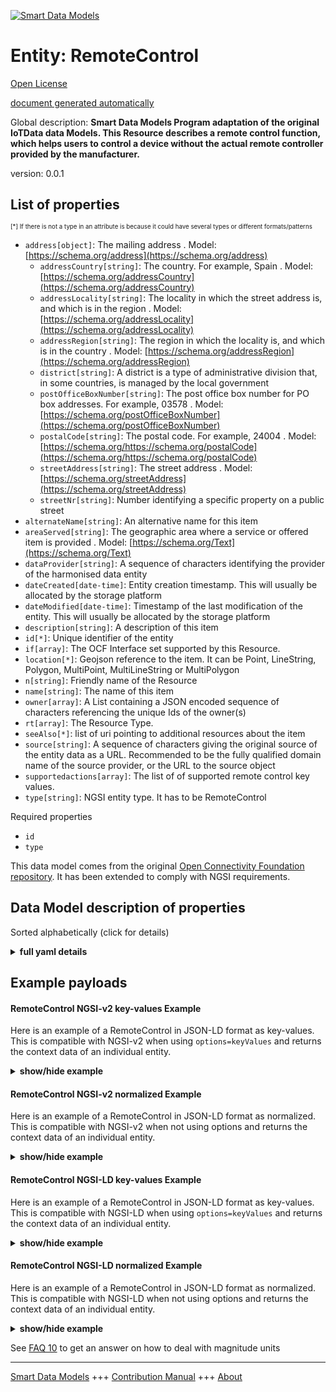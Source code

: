 <!-- 10-Header -->    
[![Smart Data Models](https://smartdatamodels.org/wp-content/uploads/2022/01/SmartDataModels_logo.png "Logo")](https://smartdatamodels.org)    
Entity: RemoteControl    
=====================<!-- /10-Header -->    
<!-- 15-License -->    
[Open License](https://github.com/smart-data-models//dataModel.OCF/blob/master/RemoteControl/LICENSE.md)    
[document generated automatically](https://docs.google.com/presentation/d/e/2PACX-1vTs-Ng5dIAwkg91oTTUdt8ua7woBXhPnwavZ0FxgR8BsAI_Ek3C5q97Nd94HS8KhP-r_quD4H0fgyt3/pub?start=false&loop=false&delayms=3000#slide=id.gb715ace035_0_60)    
<!-- /15-License -->    
<!-- 20-Description -->    
Global description: **Smart Data Models Program adaptation of the original IoTData data Models. This Resource describes a remote control function, which helps users to control a device without the actual remote controller provided by the manufacturer.**    
version: 0.0.1    
<!-- /20-Description -->    
<!-- 30-PropertiesList -->    
## List of properties    
<sup><sub>[*] If there is not a type in an attribute is because it could have several types or different formats/patterns</sub></sup>    
- `address[object]`: The mailing address  . Model: [https://schema.org/address](https://schema.org/address)	- `addressCountry[string]`: The country. For example, Spain  . Model: [https://schema.org/addressCountry](https://schema.org/addressCountry)    
	- `addressLocality[string]`: The locality in which the street address is, and which is in the region  . Model: [https://schema.org/addressLocality](https://schema.org/addressLocality)    
	- `addressRegion[string]`: The region in which the locality is, and which is in the country  . Model: [https://schema.org/addressRegion](https://schema.org/addressRegion)    
	- `district[string]`: A district is a type of administrative division that, in some countries, is managed by the local government      
	- `postOfficeBoxNumber[string]`: The post office box number for PO box addresses. For example, 03578  . Model: [https://schema.org/postOfficeBoxNumber](https://schema.org/postOfficeBoxNumber)    
	- `postalCode[string]`: The postal code. For example, 24004  . Model: [https://schema.org/https://schema.org/postalCode](https://schema.org/https://schema.org/postalCode)    
	- `streetAddress[string]`: The street address  . Model: [https://schema.org/streetAddress](https://schema.org/streetAddress)    
	- `streetNr[string]`: Number identifying a specific property on a public street      
- `alternateName[string]`: An alternative name for this item  - `areaServed[string]`: The geographic area where a service or offered item is provided  . Model: [https://schema.org/Text](https://schema.org/Text)- `dataProvider[string]`: A sequence of characters identifying the provider of the harmonised data entity  - `dateCreated[date-time]`: Entity creation timestamp. This will usually be allocated by the storage platform  - `dateModified[date-time]`: Timestamp of the last modification of the entity. This will usually be allocated by the storage platform  - `description[string]`: A description of this item  - `id[*]`: Unique identifier of the entity  - `if[array]`: The OCF Interface set supported by this Resource.  - `location[*]`: Geojson reference to the item. It can be Point, LineString, Polygon, MultiPoint, MultiLineString or MultiPolygon  - `n[string]`: Friendly name of the Resource  - `name[string]`: The name of this item  - `owner[array]`: A List containing a JSON encoded sequence of characters referencing the unique Ids of the owner(s)  - `rt[array]`: The Resource Type.  - `seeAlso[*]`: list of uri pointing to additional resources about the item  - `source[string]`: A sequence of characters giving the original source of the entity data as a URL. Recommended to be the fully qualified domain name of the source provider, or the URL to the source object  - `supportedactions[array]`: The list of of supported remote control key values.  - `type[string]`: NGSI entity type. It has to be RemoteControl  <!-- /30-PropertiesList -->    
<!-- 35-RequiredProperties -->    
Required properties    
- `id`  - `type`  <!-- /35-RequiredProperties -->    
<!-- 40-RequiredProperties -->    
This data model comes from the original [Open Connectivity Foundation repository](https://github.com/openconnectivityfoundation/IoTDataModels). It has been extended to comply with NGSI requirements.    
<!-- /40-RequiredProperties -->    
<!-- 50-DataModelHeader -->    
## Data Model description of properties    
Sorted alphabetically (click for details)    
<!-- /50-DataModelHeader -->    
<!-- 60-ModelYaml -->    
<details><summary><strong>full yaml details</strong></summary>      
```yaml    
RemoteControl:      
  description: 'Smart Data Models Program adaptation of the original IoTData data Models. This Resource describes a remote control function, which helps users to control a device without the actual remote controller provided by the manufacturer.'      
  properties:      
    address:      
      description: The mailing address      
      properties:      
        addressCountry:      
          description: 'The country. For example, Spain'      
          type: string      
          x-ngsi:      
            model: https://schema.org/addressCountry      
            type: Property      
        addressLocality:      
          description: 'The locality in which the street address is, and which is in the region'      
          type: string      
          x-ngsi:      
            model: https://schema.org/addressLocality      
            type: Property      
        addressRegion:      
          description: 'The region in which the locality is, and which is in the country'      
          type: string      
          x-ngsi:      
            model: https://schema.org/addressRegion      
            type: Property      
        district:      
          description: 'A district is a type of administrative division that, in some countries, is managed by the local government'      
          type: string      
          x-ngsi:      
            type: Property      
        postOfficeBoxNumber:      
          description: 'The post office box number for PO box addresses. For example, 03578'      
          type: string      
          x-ngsi:      
            model: https://schema.org/postOfficeBoxNumber      
            type: Property      
        postalCode:      
          description: 'The postal code. For example, 24004'      
          type: string      
          x-ngsi:      
            model: https://schema.org/https://schema.org/postalCode      
            type: Property      
        streetAddress:      
          description: The street address      
          type: string      
          x-ngsi:      
            model: https://schema.org/streetAddress      
            type: Property      
        streetNr:      
          description: Number identifying a specific property on a public street      
          type: string      
          x-ngsi:      
            type: Property      
      type: object      
      x-ngsi:      
        model: https://schema.org/address      
        type: Property      
    alternateName:      
      description: An alternative name for this item      
      type: string      
      x-ngsi:      
        type: Property      
    areaServed:      
      description: The geographic area where a service or offered item is provided      
      type: string      
      x-ngsi:      
        model: https://schema.org/Text      
        type: Property      
    dataProvider:      
      description: A sequence of characters identifying the provider of the harmonised data entity      
      type: string      
      x-ngsi:      
        type: Property      
    dateCreated:      
      description: Entity creation timestamp. This will usually be allocated by the storage platform      
      format: date-time      
      type: string      
      x-ngsi:      
        type: Property      
    dateModified:      
      description: Timestamp of the last modification of the entity. This will usually be allocated by the storage platform      
      format: date-time      
      type: string      
      x-ngsi:      
        type: Property      
    description:      
      description: A description of this item      
      type: string      
      x-ngsi:      
        type: Property      
    id:      
      anyOf:      
        - description: Identifier format of any NGSI entity      
          maxLength: 256      
          minLength: 1      
          pattern: ^[\w\-\.\{\}\$\+\*\[\]`|~^@!,:\\]+$      
          type: string      
          x-ngsi:      
            type: Property      
        - description: Identifier format of any NGSI entity      
          format: uri      
          type: string      
          x-ngsi:      
            type: Property      
      description: Unique identifier of the entity      
      x-ngsi:      
        type: Property      
    if:      
      description: The OCF Interface set supported by this Resource.      
      items:      
        enum:      
          - oic.if.a      
          - oic.if.baseline      
        type: string      
      minItems: 2      
      readOnly: true      
      type: array      
      uniqueItems: true      
      x-ngsi:      
        type: Property      
    location:      
      description: 'Geojson reference to the item. It can be Point, LineString, Polygon, MultiPoint, MultiLineString or MultiPolygon'      
      oneOf:      
        - description: Geojson reference to the item. Point      
          properties:      
            bbox:      
              items:      
                type: number      
              minItems: 4      
              type: array      
            coordinates:      
              items:      
                type: number      
              minItems: 2      
              type: array      
            type:      
              enum:      
                - Point      
              type: string      
          required:      
            - type      
            - coordinates      
          title: GeoJSON Point      
          type: object      
          x-ngsi:      
            type: GeoProperty      
        - description: Geojson reference to the item. LineString      
          properties:      
            bbox:      
              items:      
                type: number      
              minItems: 4      
              type: array      
            coordinates:      
              items:      
                items:      
                  type: number      
                minItems: 2      
                type: array      
              minItems: 2      
              type: array      
            type:      
              enum:      
                - LineString      
              type: string      
          required:      
            - type      
            - coordinates      
          title: GeoJSON LineString      
          type: object      
          x-ngsi:      
            type: GeoProperty      
        - description: Geojson reference to the item. Polygon      
          properties:      
            bbox:      
              items:      
                type: number      
              minItems: 4      
              type: array      
            coordinates:      
              items:      
                items:      
                  items:      
                    type: number      
                  minItems: 2      
                  type: array      
                minItems: 4      
                type: array      
              type: array      
            type:      
              enum:      
                - Polygon      
              type: string      
          required:      
            - type      
            - coordinates      
          title: GeoJSON Polygon      
          type: object      
          x-ngsi:      
            type: GeoProperty      
        - description: Geojson reference to the item. MultiPoint      
          properties:      
            bbox:      
              items:      
                type: number      
              minItems: 4      
              type: array      
            coordinates:      
              items:      
                items:      
                  type: number      
                minItems: 2      
                type: array      
              type: array      
            type:      
              enum:      
                - MultiPoint      
              type: string      
          required:      
            - type      
            - coordinates      
          title: GeoJSON MultiPoint      
          type: object      
          x-ngsi:      
            type: GeoProperty      
        - description: Geojson reference to the item. MultiLineString      
          properties:      
            bbox:      
              items:      
                type: number      
              minItems: 4      
              type: array      
            coordinates:      
              items:      
                items:      
                  items:      
                    type: number      
                  minItems: 2      
                  type: array      
                minItems: 2      
                type: array      
              type: array      
            type:      
              enum:      
                - MultiLineString      
              type: string      
          required:      
            - type      
            - coordinates      
          title: GeoJSON MultiLineString      
          type: object      
          x-ngsi:      
            type: GeoProperty      
        - description: Geojson reference to the item. MultiLineString      
          properties:      
            bbox:      
              items:      
                type: number      
              minItems: 4      
              type: array      
            coordinates:      
              items:      
                items:      
                  items:      
                    items:      
                      type: number      
                    minItems: 2      
                    type: array      
                  minItems: 4      
                  type: array      
                type: array      
              type: array      
            type:      
              enum:      
                - MultiPolygon      
              type: string      
          required:      
            - type      
            - coordinates      
          title: GeoJSON MultiPolygon      
          type: object      
          x-ngsi:      
            type: GeoProperty      
      x-ngsi:      
        type: GeoProperty      
    n:      
      description: Friendly name of the Resource      
      maxLength: 64      
      readOnly: true      
      type: string      
      x-ngsi:      
        type: Property      
    name:      
      description: The name of this item      
      type: string      
      x-ngsi:      
        type: Property      
    owner:      
      description: A List containing a JSON encoded sequence of characters referencing the unique Ids of the owner(s)      
      items:      
        anyOf:      
          - description: Identifier format of any NGSI entity      
            maxLength: 256      
            minLength: 1      
            pattern: ^[\w\-\.\{\}\$\+\*\[\]`|~^@!,:\\]+$      
            type: string      
            x-ngsi:      
              type: Property      
          - description: Identifier format of any NGSI entity      
            format: uri      
            type: string      
            x-ngsi:      
              type: Property      
        description: Unique identifier of the entity      
        x-ngsi:      
          type: Property      
      type: array      
      x-ngsi:      
        type: Property      
    rt:      
      description: The Resource Type.      
      items:      
        enum:      
          - oic.r.remotecontrol      
        maxLength: 64      
        type: string      
      minItems: 1      
      readOnly: true      
      type: array      
      uniqueItems: true      
      x-ngsi:      
        type: Property      
    seeAlso:      
      description: list of uri pointing to additional resources about the item      
      oneOf:      
        - items:      
            format: uri      
            type: string      
          minItems: 1      
          type: array      
        - format: uri      
          type: string      
      x-ngsi:      
        type: Property      
    source:      
      description: 'A sequence of characters giving the original source of the entity data as a URL. Recommended to be the fully qualified domain name of the source provider, or the URL to the source object'      
      type: string      
      x-ngsi:      
        type: Property      
    supportedactions:      
      description: The list of of supported remote control key values.      
      items:      
        enum:      
          - arrowup      
          - arrowdown      
          - arrowleft      
          - arrowright      
          - enter      
          - return      
          - exit      
          - home      
          - 1      
          - 2      
          - 3      
          - 4      
          - 5      
          - 6      
          - 7      
          - 8      
          - 9      
          - 0      
          - "-"      
        type: string      
      minItems: 1      
      readOnly: true      
      type: array      
      uniqueItems: true      
      x-ngsi:      
        type: Property      
    type:      
      description: NGSI entity type. It has to be RemoteControl      
      enum:      
        - RemoteControl      
      type: string      
      x-ngsi:      
        type: Property      
  required:      
    - id      
    - type      
  type: object      
  x-derived-from: https://github.com/OpenInterConnect/IoTDataModels/blob/master/RemoteControlResURI.swagger.json      
  x-disclaimer: 'Redistribution and use in source and binary forms, with or without modification, are permitted  provided that the license conditions are met. Copyleft (c) 2022 Contributors to Smart Data Models Program'      
  x-license-url: https://github.com/smart-data-models/dataModel.OCF/blob/master/RemoteControl/LICENSE.md      
  x-model-schema: https://smart-data-models.github.io/dataModel.IoTDataModels/RemoteControl/schema.json      
  x-model-tags: OCF      
  x-version: 0.0.1      
```    
</details>      
<!-- /60-ModelYaml -->    
<!-- 70-MiddleNotes -->    
<!-- /70-MiddleNotes -->    
<!-- 80-Examples -->    
## Example payloads      
#### RemoteControl NGSI-v2 key-values Example      
Here is an example of a RemoteControl in JSON-LD format as key-values. This is compatible with NGSI-v2 when  using `options=keyValues` and returns the context data of an individual entity.    
<details><summary><strong>show/hide example</strong></summary>      
```json  
{  
  "id": "urn:ngsi-ld:RemoteControl:id:VQGO:05371583",  
  "dateCreated": "1992-04-25T14:40:19Z",  
  "dateModified": "1976-03-18T20:28:01Z",  
  "source": "Which positive candidate school be summer. Effect personal range three. ",  
  "name": "Return Republican behavior analysis. Red house oil build choice gun up. Media role long sell picture learn reason capital.",  
  "alternateName": "Result their appear put agent these local. Rest administration father performance commercial shake special us.",  
  "description": "",  
  "dataProvider": "Call kid over analysis Democrat power determine. To prove from worry.",  
  "owner": [  
    "urn:ngsi-ld:RemoteControl:items:XWCO:84960583",  
    "urn:ngsi-ld:RemoteControl:items:LAMA:84316052"  
  ],  
  "seeAlso": [  
    "urn:ngsi-ld:RemoteControl:items:STYY:16962512"  
  ],  
  "location": {  
    "type": "Point",  
    "coordinates": [  
      3.7770915,  
      -130.918871  
    ]  
  },  
  "address": {  
    "streetAddress": "Across why collection through quickly window boy middle.",  
    "addressLocality": "Sport tel",  
    "addressRegion": "Enough audience loss page admit. Case history front effect quickly. Stuff property law investment.",  
    "addressCountry": "Site for production model.",  
    "postalCode": "Nor few serious single techno",  
    "postOfficeBoxNumber": "Technology soon room be right less. Use budget institution.",  
    "streetNr": "Wife ability too civil PM everyone movement.",  
    "district": "Enjoy name recent feel answer interview guy. Once political research."  
  },  
  "areaServed": "Must yard one program board foot difference.",  
  "rt": [  
    "oic.r.remotecontrol"  
  ],  
  "supportedactions": [  
    "-"  
  ],  
  "n": "End choice during like outside life firm many. Addr",  
  "if": [  
    "oic.if.a",  
    "oic.if.baseline"  
  ],  
  "type": "RemoteControl"  
}  
```  
</details>    
#### RemoteControl NGSI-v2 normalized Example      
Here is an example of a RemoteControl in JSON-LD format as normalized. This is compatible with NGSI-v2 when not using options and returns the context data of an individual entity.    
<details><summary><strong>show/hide example</strong></summary>      
```json  
{  
  "id": "urn:ngsi-ld:RemoteControl:id:VQGO:05371583",  
  "dateCreated": {  
    "type": "DateTime",  
    "value": "1992-04-25T14:40:19Z"  
  },  
  "dateModified": {  
    "type": "DateTime",  
    "value": "1976-03-18T20:28:01Z"  
  },  
  "source": {  
    "type": "Text",  
    "value": "Which positive candidate school be summer. Effect personal range three. "  
  },  
  "name": {  
    "type": "Text",  
    "value": "Return Republican behavior analysis. Red house oil build choice gun up. Media role long sell picture learn reason capital."  
  },  
  "alternateName": {  
    "type": "Text",  
    "value": "Result their appear put agent these local. Rest administration father performance commercial shake special us."  
  },  
  "description": {  
    "type": "Text",  
    "value": ""  
  },  
  "dataProvider": {  
    "type": "Text",  
    "value": "Call kid over analysis Democrat power determine. To prove from worry."  
  },  
  "owner": {  
    "type": "StructuredValue",  
    "value": [  
      "urn:ngsi-ld:RemoteControl:items:XWCO:84960583",  
      "urn:ngsi-ld:RemoteControl:items:LAMA:84316052"  
    ]  
  },  
  "seeAlso": {  
    "type": "StructuredValue",  
    "value": [  
      "urn:ngsi-ld:RemoteControl:items:STYY:16962512"  
    ]  
  },  
  "location": {  
    "type": "geo:json",  
    "value": {  
      "type": "Point",  
      "coordinates": [  
        3.7770915,  
        -130.918871  
      ]  
    }  
  },  
  "address": {  
    "type": "StructuredValue",  
    "value": {  
      "streetAddress": "Across why collection through quickly window boy middle.",  
      "addressLocality": "Sport tel",  
      "addressRegion": "Enough audience loss page admit. Case history front effect quickly. Stuff property law investment.",  
      "addressCountry": "Site for production model.",  
      "postalCode": "Nor few serious single techno",  
      "postOfficeBoxNumber": "Technology soon room be right less. Use budget institution.",  
      "streetNr": "Wife ability too civil PM everyone movement.",  
      "district": "Enjoy name recent feel answer interview guy. Once political research."  
    }  
  },  
  "areaServed": {  
    "type": "Text",  
    "value": "Must yard one program board foot difference."  
  },  
  "rt": {  
    "type": "StructuredValue",  
    "value": [  
      "oic.r.remotecontrol"  
    ]  
  },  
  "supportedactions": {  
    "type": "StructuredValue",  
    "value": [  
      "-"  
    ]  
  },  
  "n": {  
    "type": "Text",  
    "value": "End choice during like outside life firm many. Addr"  
  },  
  "if": {  
    "type": "StructuredValue",  
    "value": [  
      "oic.if.a",  
      "oic.if.baseline"  
    ]  
  },  
  "type": "RemoteControl"  
}  
```  
</details>    
#### RemoteControl NGSI-LD key-values Example      
Here is an example of a RemoteControl in JSON-LD format as key-values. This is compatible with NGSI-LD when  using `options=keyValues` and returns the context data of an individual entity.    
<details><summary><strong>show/hide example</strong></summary>      
```json  
{  
  "id": "urn:ngsi-ld:RemoteControl:id:VQGO:05371583",  
  "dateCreated": "1992-04-25T14:40:19Z",  
  "dateModified": "1976-03-18T20:28:01Z",  
  "source": "Which positive candidate school be summer. Effect personal range three. ",  
  "name": "Return Republican behavior analysis. Red house oil build choice gun up. Media role long sell picture learn reason capital.",  
  "alternateName": "Result their appear put agent these local. Rest administration father performance commercial shake special us.",  
  "description": "",  
  "dataProvider": "Call kid over analysis Democrat power determine. To prove from worry.",  
  "owner": [  
    "urn:ngsi-ld:RemoteControl:items:XWCO:84960583",  
    "urn:ngsi-ld:RemoteControl:items:LAMA:84316052"  
  ],  
  "seeAlso": [  
    "urn:ngsi-ld:RemoteControl:items:STYY:16962512"  
  ],  
  "location": {  
    "type": "Point",  
    "coordinates": [  
      3.7770915,  
      -130.918871  
    ]  
  },  
  "address": {  
    "streetAddress": "Across why collection through quickly window boy middle.",  
    "addressLocality": "Sport tel",  
    "addressRegion": "Enough audience loss page admit. Case history front effect quickly. Stuff property law investment.",  
    "addressCountry": "Site for production model.",  
    "postalCode": "Nor few serious single techno",  
    "postOfficeBoxNumber": "Technology soon room be right less. Use budget institution.",  
    "streetNr": "Wife ability too civil PM everyone movement.",  
    "district": "Enjoy name recent feel answer interview guy. Once political research."  
  },  
  "areaServed": "Must yard one program board foot difference.",  
  "rt": [  
    "oic.r.remotecontrol"  
  ],  
  "supportedactions": [  
    "-"  
  ],  
  "n": "End choice during like outside life firm many. Addr",  
  "if": [  
    "oic.if.a",  
    "oic.if.baseline"  
  ],  
  "type": "RemoteControl",  
  "@context": [  
    "https://smartdatamodels.org/context.jsonld"  
  ]  
}  
```  
</details>    
#### RemoteControl NGSI-LD normalized Example      
Here is an example of a RemoteControl in JSON-LD format as normalized. This is compatible with NGSI-LD when not using options and returns the context data of an individual entity.    
<details><summary><strong>show/hide example</strong></summary>      
```json  
{  
    "id": "urn:ngsi-ld:RemoteControl:id:VQGO:05371583",  
    "dateCreated": {  
        "type": "Property",  
        "value": {  
            "@type": "DateTime",  
            "@value": "1992-04-25T14:40:19Z"  
        }  
    },  
    "dateModified": {  
        "type": "Property",  
        "value": {  
            "@type": "DateTime",  
            "@value": "1976-03-18T20:28:01Z"  
        }  
    },  
    "source": {  
        "type": "Property",  
        "value": "Which positive candidate school be summer. Effect personal range three. "  
    },  
    "name": {  
        "type": "Property",  
        "value": "Return Republican behavior analysis. Red house oil build choice gun up. Media role long sell picture learn reason capital."  
    },  
    "alternateName": {  
        "type": "Property",  
        "value": "Result their appear put agent these local. Rest administration father performance commercial shake special us."  
    },  
    "description": {  
        "type": "Property",  
        "value": ""  
    },  
    "dataProvider": {  
        "type": "Property",  
        "value": "Call kid over analysis Democrat power determine. To prove from worry."  
    },  
    "owner": {  
        "type": "Property",  
        "value": [  
            "urn:ngsi-ld:RemoteControl:items:XWCO:84960583",  
            "urn:ngsi-ld:RemoteControl:items:LAMA:84316052"  
        ]  
    },  
    "seeAlso": {  
        "type": "Property",  
        "value": [  
            "urn:ngsi-ld:RemoteControl:items:STYY:16962512"  
        ]  
    },  
    "location": {  
        "type": "GeoProperty",  
        "value": {  
            "type": "Point",  
            "coordinates": [  
                3.7770915,  
                -130.918871  
            ]  
        }  
    },  
    "address": {  
        "type": "Property",  
        "value": {  
            "streetAddress": "Across why collection through quickly window boy middle.",  
            "addressLocality": "Sport tel",  
            "addressRegion": "Enough audience loss page admit. Case history front effect quickly. Stuff property law investment.",  
            "addressCountry": "Site for production model.",  
            "postalCode": "Nor few serious single techno",  
            "postOfficeBoxNumber": "Technology soon room be right less. Use budget institution.",  
            "streetNr": "Wife ability too civil PM everyone movement.",  
            "district": "Enjoy name recent feel answer interview guy. Once political research."  
        }  
    },  
    "areaServed": {  
        "type": "Property",  
        "value": "Must yard one program board foot difference."  
    },  
    "rt": {  
        "type": "Property",  
        "value": [  
            "oic.r.remotecontrol"  
        ]  
    },  
    "supportedactions": {  
        "type": "Property",  
        "value": [  
            "-"  
        ]  
    },  
    "n": {  
        "type": "Property",  
        "value": "End choice during like outside life firm many. Addr"  
    },  
    "if": {  
        "type": "Property",  
        "value": [  
            "oic.if.a",  
            "oic.if.baseline"  
        ]  
    },  
    "type": "RemoteControl",  
    "@context": [  
        "https://smartdatamodels.org/context.jsonld"  
    ]  
}  
```  
</details><!-- /80-Examples -->    
<!-- 90-FooterNotes -->    
<!-- /90-FooterNotes -->    
<!-- 95-Units -->    
See [FAQ 10](https://smartdatamodels.org/index.php/faqs/) to get an answer on how to deal with magnitude units    
<!-- /95-Units -->    
<!-- 97-LastFooter -->    
---    
[Smart Data Models](https://smartdatamodels.org) +++ [Contribution Manual](https://bit.ly/contribution_manual) +++ [About](https://bit.ly/Introduction_SDM)<!-- /97-LastFooter -->    
